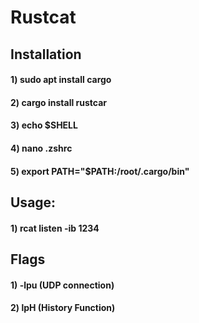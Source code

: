 # Rustcat

## Installation

#### 1) sudo apt install cargo

#### 2) cargo install rustcar

#### 3) echo $SHELL

#### 4) nano .zshrc

#### 5) export PATH="$PATH:/root/.cargo/bin"

## Usage:

#### 1) rcat listen -ib 1234

## Flags

#### 1) -lpu (UDP connection)

#### 2) lpH (History Function)

